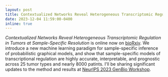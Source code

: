 ```yaml
---
layout: post
title: Contextualized Networks Reveal Heterogeneous Transcriptomic Regulation in Tumors at Sample-Specific Resolution
date: 2023-12-04 11:59:00-0400
inline: true
---
```


_Contextualized Networks Reveal Heterogeneous Transcriptomic Regulation in Tumors at Sample-Specific Resolution_ is online now on [bioRxiv](https://www.biorxiv.org/content/10.1101/2023.12.01.569658v1).
We introduce a new machine learning paradigm for sample-specific inference of probabilistic graphical models, and show that sample-specific models of transcriptional regulation are highly accurate, interpretable, and prognostic across 25 tumor types and nearly 8000 patints.
I'll be sharing significant updates to the method and results at [NeurIPS 2023 GenBio Workshop](https://neurips.cc/virtual/2023/workshop/66505).

